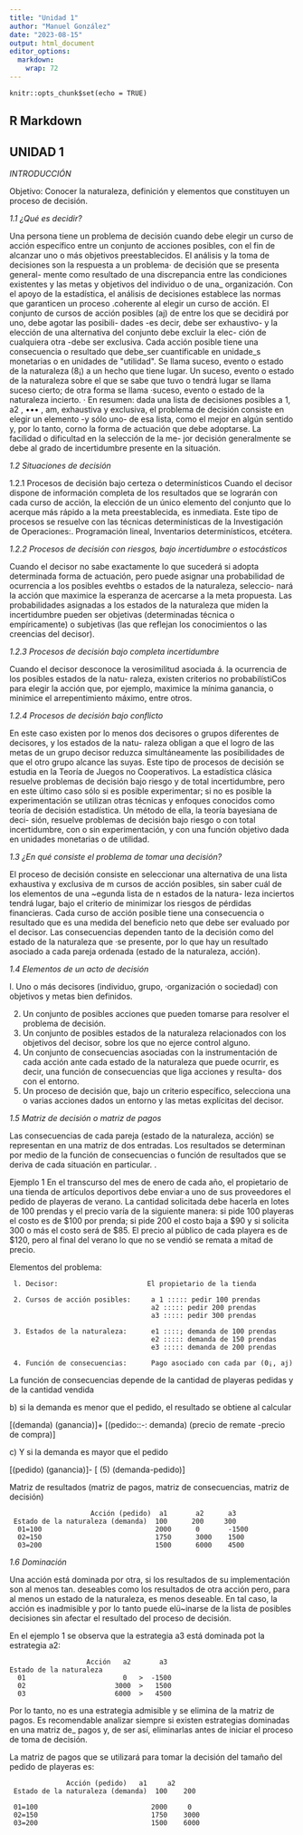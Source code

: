```yaml
---
title: "Unidad 1"
author: "Manuel González"
date: "2023-08-15"
output: html_document
editor_options: 
  markdown: 
    wrap: 72
---
```


```{r setup, include=FALSE}
knitr::opts_chunk$set(echo = TRUE)
```

## R Markdown

## UNIDAD 1

*INTRODUCCIÓN*

Objetivo: Conocer la naturaleza, definición y elementos que constituyen
un proceso de decisión.

*1.1 ¿Qué es decidir?*

Una persona tiene un problema de decisión cuando debe elegir un curso de
acción específico entre un conjunto de acciones posibles, con el fin de
alcanzar uno o más objetivos preestablecidos. El análisis y la toma de
decisiones son la respuesta a un problema· de decisión que se presenta
general- mente como resultado de una discrepancia entre las condiciones
existentes y las metas y objetivos del individuo o de una\_
organización. Con el apoyo de la estadística, el análisis de decisiones
establece las normas que garanticen un proceso .coherente al elegir un
curso de acción. El conjunto de cursos de acción posibles (aj) de entre
los que se decidirá por uno, debe agotar las posibili- dades -es decir,
debe ser exhaustivo- y la elección de una alternativa del conjunto debe
excluir la elec- ción de cualquiera otra -debe ser exclusiva. Cada
acción posible tiene una consecuencia o resultado que debe_ser
cuantificable en unidade_s monetarias o en unidades de "utilidad". Se
llama suceso, evento o estado de la naturaleza (8¡) a un hecho que tiene
lugar. Un suceso, evento o estado de la naturaleza sobre el que se sabe
que tuvo o tendrá lugar se llama suceso cierto; de otra forma se llama
·suceso, evento o estado de la naturaleza incierto. · En resumen: dada
una lista de decisiones posibles a 1, a2 , ••• , am, exhaustiva y
exclusiva, el problema de decisión consiste en elegir un elemento -y
sólo uno- de esa lista, como el mejor en algún sentido y, por lo tanto,
corno la forma de actuación que debe adoptarse. La facilidad o
dificultad en la selección de la me- jor decisión generalmente se debe
al grado de incertidumbre presente en la situación.

*1.2 Situaciones de decisión*

1.2.1 Procesos de decisión bajo certeza o determinísticos Cuando el
decisor dispone de información completa de los resultados que se
lograrán con cada curso de acción, la elección de un único elemento del
conjunto que lo acerque más rápido a la meta preestablecida, es
inmediata. Este tipo de procesos se resuelve con las técnicas
determinísticas de la Investigación de Operaciones:. Programación
lineal, Inventarios determinísticos, etcétera.

*1.2.2 Procesos de decisión con riesgos, bajo incertidumbre o
estocásticos*

Cuando el decisor no sabe exactamente lo que sucederá si adopta
determinada forma de actuación, pero puede asignar una probabilidad de
ocurrencia a los posibles evehtbs o estados de la naturaleza, seleccio-
nará la acción que maximice la esperanza de acercarse a la meta
propuesta. Las probabilidades asignadas a los estados de la naturaleza
que miden la incertidumbre pueden ser objetivas (determinadas técnica o
empíricamente) o subjetivas (las que reflejan los conocimientos o las
creencias del decisor).

*1.2.3 Procesos de decisión bajo completa incertidumbre*

Cuando el decisor desconoce la verosimilitud asociada á. la ocurrencia
de los posibles estados de la natu- raleza, existen criterios no
probabilístiCos para elegir la acción que, por ejemplo, maximice la
mínima ganancia, o minimice el arrepentimiento máximo, entre otros.

*1.2.4 Procesos de decisión bajo conflicto*

En este caso existen por lo menos dos decisores o grupos diferentes de
decisores, y los estados de la natu- raleza obligan a que el logro de
las metas de un grupo decisor reduzca simultáneamente las posibilidades
de que el otro grupo alcance las suyas. Este tipo de procesos de
decisión se estudia en la Teoría de Juegos no Cooperativos. La
estadística clásica resuelve problemas de decisión bajo riesgo y de
total incertidumbre, pero en este último caso sólo si es posible
experimentar; si no es posible la experimentación se utilizan otras
técnicas y enfoques conocidos como teoría de decisión estadística. Un
método de ella, la teoría bayesiana de deci- sión, resuelve problemas de
decisión bajo riesgo o con total incertidumbre, con o sin
experimentación, y con una función objetivo dada en unidades monetarias
o de utilidad.

*1.3 ¿En qué consiste el problema de tomar una decisión?*

El proceso de decisión consiste en seleccionar una alternativa de una
lista exhaustiva y exclusiva de m cursos de acción posibles, sin saber
cuál de los elementos de una \~egunda lista de n estados de la natura-
leza inciertos tendrá lugar, bajo el criterio de minimizar los riesgos
de pérdidas financieras. Cada curso de acción posible tiene una
consecuencia o resultado que es una medida del beneficio neto que debe
ser evaluado por el decisor. Las consecuencias dependen tanto de la
decisión como del estado de la naturaleza que ·se presente, por lo que
hay un resultado asociado a cada pareja ordenada (estado de la
naturaleza, acción).

*1.4 Elementos de un acto de decisión*

l.  Uno o más decisores (individuo, grupo, ·organización o sociedad) con
    objetivos y metas bien definidos.

<!-- -->

2.  Un conjunto de posibles acciones que pueden tomarse para resolver el
    problema de decisión.
3.  Un conjunto de posibles estados de la naturaleza relacionados con
    los objetivos del decisor, sobre los que no ejerce control alguno.
4.  Un conjunto de consecuencias asociadas con la instrumentación de
    cada acción ante cada estado de la naturaleza que puede ocurrir, es
    decir, una función de consecuencias que liga acciones y resulta- dos
    con el entorno.
5.  Un proceso de decisión que, bajo un criterio específico, selecciona
    una o varias acciones dados un entorno y las metas explícitas del
    decisor.

*1.5 Matriz de decisión o matriz de pagos*

Las consecuencias de cada pareja (estado de la naturaleza, acción) se
representan en una matriz de dos entradas. Los resultados se determinan
por medio de la función de consecuencias o función de resultados que se
deriva de cada situación en particular. .

Ejemplo 1 En el transcurso del mes de enero de cada año, el propietario
de una tienda de artículos deportivos debe enviar·a uno de sus
proveedores el pedido de playeras de verano. La cantidad solicitada debe
hacerla en lotes de 100 prendas y el precio varía de la siguiente
manera: si pide 100 playeras el costo es de \$100 por prenda; si pide
200 el costo baja a \$90 y si solicita 300 o más el costo será de \$85.
El precio al público de cada playera es de \$120, pero al final del
verano lo que no se vendió se remata a mitad de precio.

Elementos del problema:

```         
 l. Decisor:                      El propietario de la tienda
 
 2. Cursos de acción posibles:     a 1 ::::: pedir 100 prendas
                                   a2 ::::: pedir 200 prendas
                                   a3 ::::: pedir 300 prendas
                                   
 3. Estados de la naturaleza:      e1 ::::; demanda de 100 prendas
                                   e2 ::::: demanda de 150 prendas
                                   e3 ::::: demanda de 200 prendas
                                   
 4. Función de consecuencias:      Pago asociado con cada par (0¡, aj)
```

La función de consecuencias depende de la cantidad de playeras pedidas y
de la cantidad vendida

b)  si la demanda es menor que el pedido, el resultado se obtiene al
    calcular

[(demanda) (ganancia)]+ [(pedido::-: demanda) (precio de remate -precio
de compra)]

c)  Y si la demanda es mayor que el pedido

[(pedido) (ganancia)]- [ (5) (demanda-pedido)]

Matriz de resultados (matriz de pagos, matriz de consecuencias, matriz
de decisión)

```         
                    Acción (pedido)  a1       a2      a3
 Estado de la naturaleza (demanda)  100      200     300
  01=100                            2000      0       -1500
  02=150                            1750      3000    1500
  03=200                            1500      6000    4500
```

*1.6 Dominación*

Una acción está dominada por otra, si los resultados de su
implementación son al menos tan. deseables como los resultados de otra
acción pero, para al menos un estado de la naturaleza, es menos
deseable. En tal caso, la acción es inadmisible y por lo tanto puede
elü\~inarse de la lista de posibles decisiones sin afectar el resultado
del proceso de decisión.

En el ejemplo 1 se observa que la estrategia a3 está dominada pot la
estrategia a2:

```         
                   Acción   a2       a3
Estado de la naturaleza 
  01                        0   >  -1500
  02                      3000  >   1500
  03                      6000  >   4500
```

Por lo tanto, no es una estrategia admisible y se elimina de la matriz
de pagos. Es recomendable analizar siempre si existen estrategias
dominadas en una matriz de\_ pagos y, de ser así, eliminarlas antes de
iniciar el proceso de toma de decisión.

La matriz de pagos que se utilizará para tomar la decisión del tamaño
del pedido de playeras es:

```         
              Acción (pedido)   a1     a2
 Estado de la naturaleza (demanda)  100    200

 01=100                            2000     0
 02=150                            1750    3000
 03=200                            1500    6000
```
